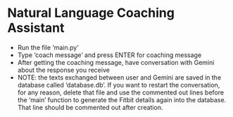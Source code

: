 # Natural Language Coaching Assistant

- Run the file ‘main.py’
- Type ‘coach message’ and press ENTER for coaching message
- After getting the coaching message, have conversation with Gemini about the response you receive
- NOTE: the texts exchanged between user and Gemini are saved in the database called ‘database.db’. If you want to restart the conversation, for any reason, delete that file and use the commented out lines before the ‘main’ function to generate the Fitbit details again into the database. That line should be commented out after creation.
